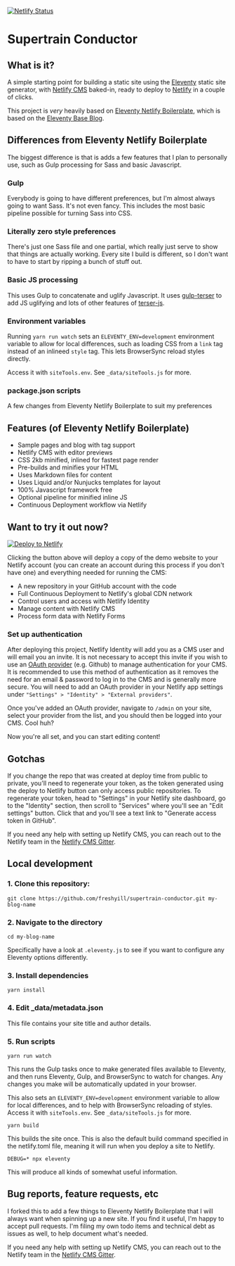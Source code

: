 [![Netlify Status](https://api.netlify.com/api/v1/badges/54025ab0-7bd2-4481-91fe-fc61d4a57f6c/deploy-status)](https://app.netlify.com/sites/supertrain-conductor/deploys)

# Supertrain Conductor

## What is it?

A simple starting point for building a static site using the [Eleventy](https://www.11ty.io/) static site generator, with [Netlify CMS](https://www.netlifycms.org/) baked-in, ready to deploy to [Netlify](https://www.netlify.com) in a couple of clicks.

This project is *very* heavily based on [Eleventy Netlify Boilerplate](https://eleventy-netlify-boilerplate.netlify.com//), which is based on the [Eleventy Base Blog](https://github.com/11ty/eleventy-base-blog). 

## Differences from Eleventy Netlify Boilerplate

The biggest difference is that is adds a few features that I plan to personally use, such as Gulp processing for Sass and basic Javascript.

### Gulp

Everybody is going to have different preferences, but I'm almost always going to want Sass. It's not even fancy. This includes the most basic pipeline possible for turning Sass into CSS.

### Literally zero style preferences

There's just one Sass file and one partial, which really just serve to show that things are actually working. Every site I build is different, so I don't want to have to start by ripping a bunch of stuff out.

### Basic JS processing

This uses Gulp to concatenate and uglify Javascript. It uses [gulp-terser](https://www.npmjs.com/package/gulp-terser) to add JS uglifying and lots of other features of [terser-js](https://github.com/terser-js/terser).

### Environment variables

Running `yarn run watch` sets an `ELEVENTY_ENV=development` environment variable to allow for local differences, such as loading CSS from a `link` tag instead of an inlineed `style` tag. This lets BrowserSync reload styles directly.

Access it with `siteTools.env`. See `_data/siteTools.js` for more.

### package.json scripts

A few changes from Eleventy Netlify Boilerplate to suit my preferences

## Features (of Eleventy Netlify Boilerplate)

* Sample pages and blog with tag support
* Netlify CMS with editor previews
* CSS 2kb minified, inlined for fastest page render
* Pre-builds and minifies your HTML
* Uses Markdown files for content
* Uses Liquid and/or Nunjucks templates for layout
* 100% Javascript framework free
* Optional pipeline for minified inline JS
* Continuous Deployment workflow via Netlify

## Want to try it out now?

[![Deploy to Netlify](https://www.netlify.com/img/deploy/button.svg)](https://app.netlify.com/start/deploy?repository=https://github.com/freshyill/supertrain-conductor&stack=cms)

Clicking the button above will deploy a copy of the demo website to your Netlify account (you can create an account during this process if you don't have one) and everything needed for running the CMS:

* A new repository in your GitHub account with the code
* Full Continuous Deployment to Netlify's global CDN network
* Control users and access with Netlify Identity
* Manage content with Netlify CMS
* Process form data with Netlify Forms

### Set up authentication

After deploying this project, Netlify Identity will add you as a CMS user and will email you an invite. It is not necessary to accept this invite if you wish to use an [OAuth provider](https://www.netlify.com/docs/identity/#external-provider-login) (e.g. Github) to manage authentication for your CMS. It is recommended to use this method of authentication as it removes the need for an email & password to log in to the CMS and is generally more secure. You will need to add an OAuth provider in your Netlify app settings under `"Settings" > "Identity" > "External providers"`.

Once you've added an OAuth provider, navigate to `/admin` on your site, select your provider from the list, and you should then be logged into your CMS. Cool huh?

Now you're all set, and you can start editing content!

## Gotchas

If you change the repo that was created at deploy time from public to private, you'll need to regenerate your token, as the token generated using the deploy to Netlify button can only access public repositories. To regenerate your token, head to "Settings" in your Netlify site dashboard, go to the "Identity" section, then scroll to "Services" where you'll see an "Edit settings" button. Click that and you'll
see a text link to "Generate access token in GitHub".

If you need any help with setting up Netlify CMS, you can reach out to the Netlify team in the [Netlify CMS Gitter](https://gitter.im/netlify/netlifycms).

## Local development

### 1. Clone this repository:

```
git clone https://github.com/freshyill/supertrain-conductor.git my-blog-name
```

### 2. Navigate to the directory

```
cd my-blog-name
```

Specifically have a look at `.eleventy.js` to see if you want to configure any Eleventy options differently.

### 3. Install dependencies

```
yarn install
```

### 4. Edit _data/metadata.json

This file contains your site title and author details.

### 5. Run scripts

```
yarn run watch
```

This runs the Gulp tasks once to make generated files available to Eleventy, and then runs Eleventy, Gulp, and BrowserSync to watch for changes. Any changes you make will be automatically updated in your browser.

This also sets an `ELEVENTY_ENV=development` environment variable to allow for local differences, and to help with BrowserSync reloading of styles. Access it with `siteTools.env`. See `_data/siteTools.js` for more.

```
yarn build
```

This builds the site once. This is also the default build command specified in the netlify.toml file, meaning it will run when you deploy a site to Netlify.

```
DEBUG=* npx eleventy
```

This will produce all kinds of somewhat useful information.

## Bug reports, feature requests, etc

I forked this to add a few things to Eleventy Netlify Boilerplate that I will always want when spinning up a new site. If you find it useful, I'm happy to accept pull requests. I'm filing my own todo items and technical debt as issues as well, to help document what's needed.

If you need any help with setting up Netlify CMS, you can reach out to the Netlify team in the [Netlify CMS Gitter](https://gitter.im/netlify/netlifycms).
